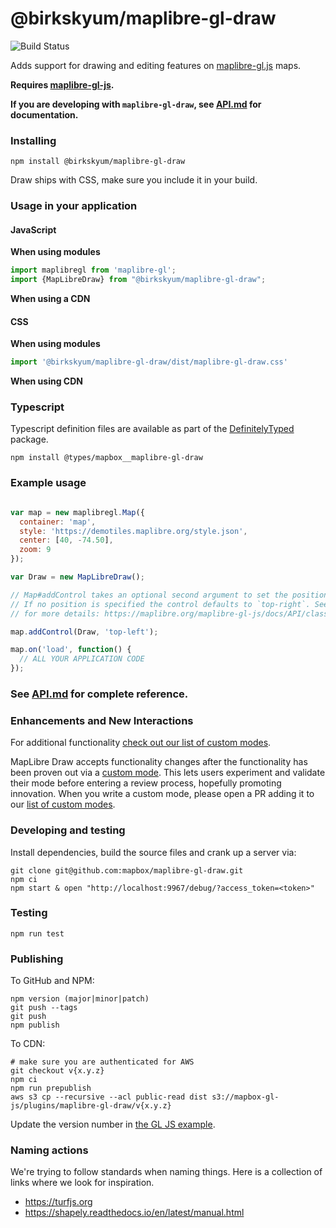 # @birkskyum/maplibre-gl-draw

![Build Status](https://github.com/mapbox/maplibre-gl-draw/actions/workflows/main.yml/badge.svg)

Adds support for drawing and editing features on [maplibre-gl.js](https://maplibre.org/maplibre-gl-js/docs/) maps. 

**Requires [maplibre-gl-js](https://github.com/mapbox/mapbox-gl-js).**

**If you are developing with `maplibre-gl-draw`, see [API.md](https://github.com/mapbox/maplibre-gl-draw/blob/main/docs/API.md) for documentation.**

### Installing

```
npm install @birkskyum/maplibre-gl-draw
```

Draw ships with CSS, make sure you include it in your build.

### Usage in your application

#### JavaScript

**When using modules**

```js
import maplibregl from 'maplibre-gl';
import {MapLibreDraw} from "@birkskyum/maplibre-gl-draw";
```

**When using a CDN**


#### CSS

**When using modules**
 ```js
import '@birkskyum/maplibre-gl-draw/dist/maplibre-gl-draw.css'
 ```

**When using CDN**


### Typescript

Typescript definition files are available as part of the [DefinitelyTyped](https://github.com/DefinitelyTyped/DefinitelyTyped/tree/master/types/mapbox__maplibre-gl-draw) package.

```
npm install @types/mapbox__maplibre-gl-draw
```

### Example usage

```js

var map = new maplibregl.Map({
  container: 'map',
  style: 'https://demotiles.maplibre.org/style.json',
  center: [40, -74.50],
  zoom: 9
});

var Draw = new MapLibreDraw();

// Map#addControl takes an optional second argument to set the position of the control.
// If no position is specified the control defaults to `top-right`. See the docs
// for more details: https://maplibre.org/maplibre-gl-js/docs/API/classes/Map/#addcontrol

map.addControl(Draw, 'top-left');

map.on('load', function() {
  // ALL YOUR APPLICATION CODE
});
```

### See [API.md](https://github.com/birkskyum/maplibre-gl-draw/blob/main/docs/API.md) for complete reference.

### Enhancements and New Interactions

For additional functionality [check out our list of custom modes](https://github.com/mapbox/maplibre-gl-draw/blob/main/docs/MODES.md#available-custom-modes).

MapLibre Draw accepts functionality changes after the functionality has been proven out via a [custom mode](https://github.com/maplibre/maplibre-gl-draw/blob/main/docs/MODES.md#creating-modes-for-maplibre-draw). This lets users experiment and validate their mode before entering a review process, hopefully promoting innovation. When you write a custom mode, please open a PR adding it to our [list of custom modes](https://github.com/maplibre/maplibre-gl-draw/blob/main/docs/MODES.md#available-custom-modes).

### Developing and testing

Install dependencies, build the source files and crank up a server via:

```
git clone git@github.com:mapbox/maplibre-gl-draw.git
npm ci
npm start & open "http://localhost:9967/debug/?access_token=<token>"
```

### Testing

```
npm run test
```

### Publishing

To GitHub and NPM:

```
npm version (major|minor|patch)
git push --tags
git push
npm publish
```

To CDN:

```
# make sure you are authenticated for AWS
git checkout v{x.y.z}
npm ci
npm run prepublish
aws s3 cp --recursive --acl public-read dist s3://mapbox-gl-js/plugins/maplibre-gl-draw/v{x.y.z}
```

Update the version number in [the GL JS example](https://github.com/mapbox/mapbox-gl-js/blob/publisher-production/docs/pages/example/maplibre-gl-draw.html).

### Naming actions

We're trying to follow standards when naming things. Here is a collection of links where we look for inspiration.

- https://turfjs.org
- https://shapely.readthedocs.io/en/latest/manual.html
